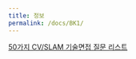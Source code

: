 ```yaml
---
title: 정보
permalink: /docs/BK1/
---
```



[50가지 CV/SLAM 기술면접 질문 리스트](http://www.cv-learn.com/20210221-50-CV-SLAM-interview-questions/)  
